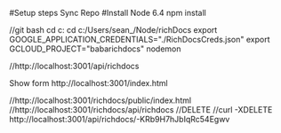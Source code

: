 #Setup steps
Sync Repo
#Install Node 6.4 
npm install


//git bash 
cd c:
cd c:/Users/sean_/Node/richDocs
export GOOGLE_APPLICATION_CREDENTIALS="./RichDocsCreds.json"
export GCLOUD_PROJECT="babarichdocs"
nodemon

//http://localhost:3001/api/richdocs

Show form
http://localhost:3001/index.html

//http://localhost:3001/richdocs/public/index.html
//http://localhost:3001/richdocs/api/richdocs
//DELETE
//curl -XDELETE http://localhost:3001/api/richdocs/-KRb9H7hJbIqRc54Egwv
